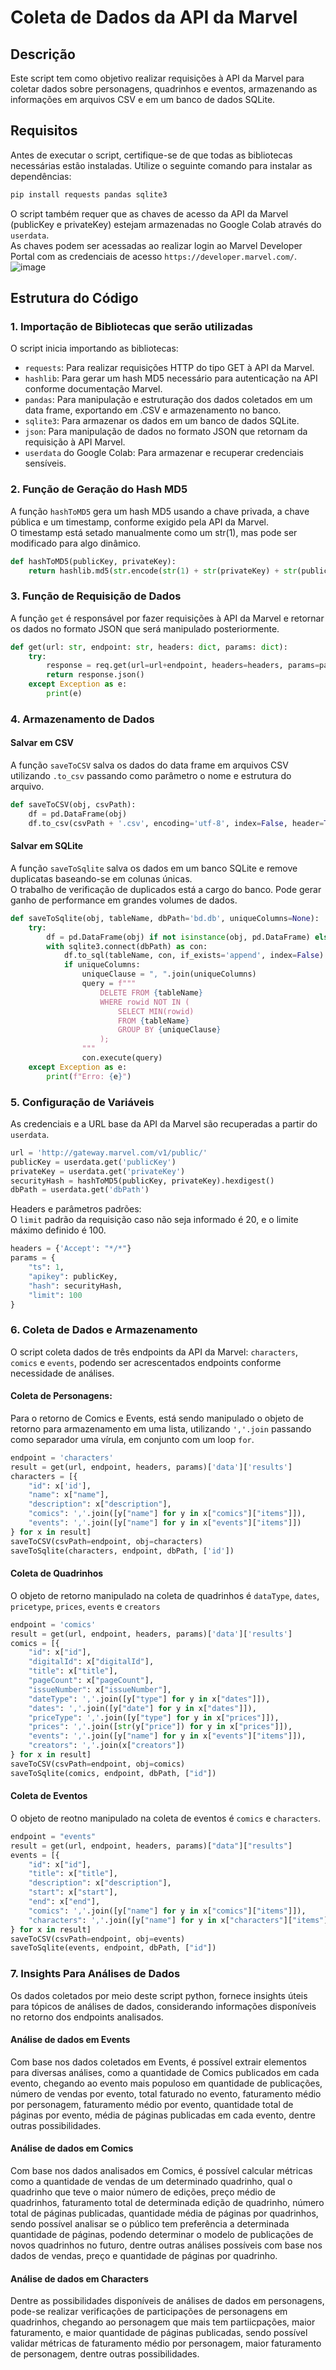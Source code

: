# Coleta de Dados da API da Marvel

## Descrição
Este script tem como objetivo realizar requisições à API da Marvel para coletar dados sobre personagens, quadrinhos e eventos, armazenando as informações em arquivos CSV e em um banco de dados SQLite.

## Requisitos
Antes de executar o script, certifique-se de que todas as bibliotecas necessárias estão instaladas. Utilize o seguinte comando para instalar as dependências:

```bash
pip install requests pandas sqlite3
```

O script também requer que as chaves de acesso da API da Marvel (publicKey e privateKey) estejam armazenadas no Google Colab através do `userdata`.  
As chaves podem ser acessadas ao realizar login ao Marvel Developer Portal com as credenciais de acesso `https://developer.marvel.com/`.  
![image](https://github.com/user-attachments/assets/121892ff-e3ae-48c4-b807-04182272c75e)


## Estrutura do Código
### 1. Importação de Bibliotecas que serão utilizadas
O script inicia importando as bibliotecas:
- `requests`: Para realizar requisições HTTP do tipo GET à API da Marvel.
- `hashlib`: Para gerar um hash MD5 necessário para autenticação na API conforme documentação Marvel.
- `pandas`: Para manipulação e estruturação dos dados coletados em um data frame, exportando em .CSV e armazenamento no banco.
- `sqlite3`: Para armazenar os dados em um banco de dados SQLite.
- `json`: Para manipulação de dados no formato JSON que retornam da requisição à API Marvel.
- `userdata` do Google Colab: Para armazenar e recuperar credenciais sensíveis.

### 2. Função de Geração do Hash MD5
A função `hashToMD5` gera um hash MD5 usando a chave privada, a chave pública e um timestamp, conforme exigido pela API da Marvel.  
O timestamp está setado manualmente como um str(1), mas pode ser modificado para algo dinâmico.

```python
def hashToMD5(publicKey, privateKey):
    return hashlib.md5(str.encode(str(1) + str(privateKey) + str(publicKey)))
```

### 3. Função de Requisição de Dados
A função `get` é responsável por fazer requisições à API da Marvel e retornar os dados no formato JSON que será manipulado posteriormente.

```python
def get(url: str, endpoint: str, headers: dict, params: dict):
    try:
        response = req.get(url=url+endpoint, headers=headers, params=params)
        return response.json()
    except Exception as e:
        print(e)
```

### 4. Armazenamento de Dados
#### Salvar em CSV
A função `saveToCSV` salva os dados do data frame em arquivos CSV utilizando `.to_csv` passando como parâmetro o nome e estrutura do arquivo.

```python
def saveToCSV(obj, csvPath):
    df = pd.DataFrame(obj)
    df.to_csv(csvPath + '.csv', encoding='utf-8', index=False, header=True)
```

#### Salvar em SQLite
A função `saveToSqlite` salva os dados em um banco SQLite e remove duplicatas baseando-se em colunas únicas.  
O trabalho de verificação de duplicados está a cargo do banco. Pode gerar ganho de performance em grandes volumes de dados.
```python
def saveToSqlite(obj, tableName, dbPath='bd.db', uniqueColumns=None):
    try:
        df = pd.DataFrame(obj) if not isinstance(obj, pd.DataFrame) else obj
        with sqlite3.connect(dbPath) as con:
            df.to_sql(tableName, con, if_exists='append', index=False)
            if uniqueColumns:
                uniqueClause = ", ".join(uniqueColumns)
                query = f"""
                    DELETE FROM {tableName}
                    WHERE rowid NOT IN (
                        SELECT MIN(rowid)
                        FROM {tableName}
                        GROUP BY {uniqueClause}
                    );
                """
                con.execute(query)
    except Exception as e:
        print(f"Erro: {e}")
```

### 5. Configuração de Variáveis
As credenciais e a URL base da API da Marvel são recuperadas a partir do `userdata`.

```python
url = 'http://gateway.marvel.com/v1/public/'
publicKey = userdata.get('publicKey')
privateKey = userdata.get('privateKey')
securityHash = hashToMD5(publicKey, privateKey).hexdigest()
dbPath = userdata.get('dbPath')
```

Headers e parâmetros padrões:  
O `limit` padrão da requisição caso não seja informado é 20, e o limite máximo definido é 100.

```python
headers = {'Accept': "*/*"}
params = {
    "ts": 1,
    "apikey": publicKey,
    "hash": securityHash,
    "limit": 100
}
```

### 6. Coleta de Dados e Armazenamento
O script coleta dados de três endpoints da API da Marvel: `characters`, `comics` e `events`, podendo ser acrescentados endpoints conforme necessidade de análises.

#### Coleta de Personagens:  
Para o retorno de Comics e Events, está sendo manipulado o objeto de retorno para armazenamento em uma lista, utilizando `','.join` passando como separador uma vírula, em conjunto com um loop `for`. 

```python
endpoint = 'characters'
result = get(url, endpoint, headers, params)['data']['results']
characters = [{
    "id": x['id'],
    "name": x["name"],
    "description": x["description"],
    "comics": ','.join([y["name"] for y in x["comics"]["items"]]),
    "events": ','.join([y["name"] for y in x["events"]["items"]])
} for x in result]
saveToCSV(csvPath=endpoint, obj=characters)
saveToSqlite(characters, endpoint, dbPath, ['id'])
```

#### Coleta de Quadrinhos  
O objeto de retorno manipulado na coleta de quadrinhos é `dataType`, `dates`, `pricetype`, `prices`, `events` e `creators`

```python
endpoint = 'comics'
result = get(url, endpoint, headers, params)['data']['results']
comics = [{
    "id": x["id"],
    "digitalId": x["digitalId"],
    "title": x["title"],
    "pageCount": x["pageCount"],
    "issueNumber": x["issueNumber"],
    "dateType": ','.join([y["type"] for y in x["dates"]]),
    "dates": ','.join([y["date"] for y in x["dates"]]),
    "priceType": ','.join([y["type"] for y in x["prices"]]),
    "prices": ','.join([str(y["price"]) for y in x["prices"]]),
    "events": ','.join([y["name"] for y in x["events"]["items"]]),
    "creators": ','.join(x["creators"])
} for x in result]
saveToCSV(csvPath=endpoint, obj=comics)
saveToSqlite(comics, endpoint, dbPath, ["id"])
```

#### Coleta de Eventos  
O objeto de reotno manipulado na coleta de eventos é `comics` e `characters`.

```python
endpoint = "events"
result = get(url, endpoint, headers, params)["data"]["results"]
events = [{
    "id": x["id"],
    "title": x["title"],
    "description": x["description"],
    "start": x["start"],
    "end": x["end"],
    "comics": ','.join([y["name"] for y in x["comics"]["items"]]),
    "characters": ','.join([y["name"] for y in x["characters"]["items"]])
} for x in result]
saveToCSV(csvPath=endpoint, obj=events)
saveToSqlite(events, endpoint, dbPath, ["id"])
```

### 7. Insights Para Análises de Dados  

Os dados coletados por meio deste script python, fornece insights úteis para tópicos de análises de dados, considerando informações disponíveis no retorno dos endpoints analisados.   


#### Análise de dados em Events  

Com base nos dados coletados em Events, é possível extrair elementos para diversas análises, como a quantidade de Comics publicados em cada evento, chegando ao evento mais populoso em quantidade de publicações, número de vendas por evento, total faturado no evento, faturamento médio por personagem, faturamento médio por evento, quantidade total de páginas por evento, média de páginas publicadas em cada evento, dentre outras possibilidades.   


#### Análise de dados em Comics  

Com base nos dados analisados em Comics, é possível calcular métricas como a quantidade de vendas de um determinado quadrinho, qual o quadrinho que teve o maior número de edições, preço médio de quadrinhos, faturamento total de determinada edição de quadrinho, número total de páginas publicadas, quantidade média de páginas por quadrinhos, sendo possível analisar se o público tem preferência a determinada quantidade de páginas, podendo determinar o modelo de publicações de novos quadrinhos no futuro, dentre outras análises possíveis com base nos dados de vendas, preço e quantidade de páginas por quadrinho.  


#### Análise de dados em Characters  

Dentre as possibilidades disponíveis de análises de dados em personagens, pode-se realizar verificações de participações de personagens em quadrinhos, chegando ao personagem que mais tem partiicpações, maior faturamento, e maior quantidade de páginas publicadas, sendo possível validar métricas de faturamento médio por personagem, maior faturamento de personagem, dentre outras possibilidades.

